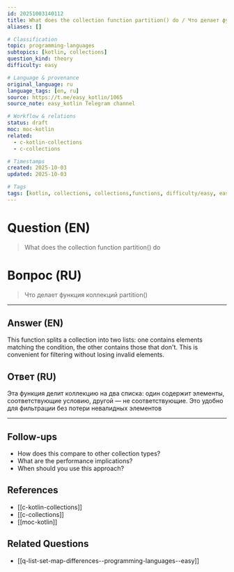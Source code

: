 ```yaml
---
id: 20251003140112
title: What does the collection function partition() do / Что делает функция коллекций partition()
aliases: []

# Classification
topic: programming-languages
subtopics: [kotlin, collections]
question_kind: theory
difficulty: easy

# Language & provenance
original_language: ru
language_tags: [en, ru]
source: https://t.me/easy_kotlin/1065
source_note: easy_kotlin Telegram channel

# Workflow & relations
status: draft
moc: moc-kotlin
related:
  - c-kotlin-collections
  - c-collections

# Timestamps
created: 2025-10-03
updated: 2025-10-03

# Tags
tags: [kotlin, collections, collections,functions, difficulty/easy, easy_kotlin, lang/ru, programming-languages]
---
```


# Question (EN)
> What does the collection function partition() do

# Вопрос (RU)
> Что делает функция коллекций partition()

---

## Answer (EN)

This function splits a collection into two lists: one contains elements matching the condition, the other contains those that don't. This is convenient for filtering without losing invalid elements.

## Ответ (RU)

Эта функция делит коллекцию на два списка: один содержит элементы, соответствующие условию, другой — не соответствующие. Это удобно для фильтрации без потери невалидных элементов

---

## Follow-ups
- How does this compare to other collection types?
- What are the performance implications?
- When should you use this approach?

## References
- [[c-kotlin-collections]]
- [[c-collections]]
- [[moc-kotlin]]

## Related Questions
- [[q-list-set-map-differences--programming-languages--easy]]
